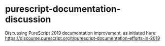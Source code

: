 # purescript-documentation-discussion

Discussing PureScript 2019 documentation improvement, as initiated here:
https://discourse.purescript.org/t/purescript-documentation-efforts-in-2019
